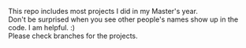 This repo includes most projects I did in my Master's year. <br>
Don't be surprised when you see other people's names show up in the code. I am helpful.  :) <br>
Please check branches for the projects.
